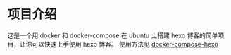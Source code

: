 # 项目介绍
这是一个用 docker 和 docker-compose 在 ubuntu 上搭建 hexo 博客的简单项目，让你可以快速上手使用 hexo 博客。
使用方法见 [docker-compose-hexo](https://2bright.github.io/cju9jroy300000cpgpumi2dov/docker-compose-hexo/)
